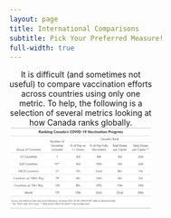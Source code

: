 ```yaml
---
layout: page
title: International Comparisons
subtitle: Pick Your Preferred Measure!
full-width: true
---
```


<span style='display:block;text-align:center;width:50%'>It is difficult (and sometimes not useful) to compare vaccination efforts across countries using only one metric. To help, the following is a selection of several metrics looking at how Canada ranks globally.<br>![](Plots/Table.png)</span>
